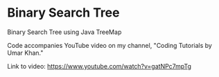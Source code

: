 # Binary Search Tree
Binary Search Tree using Java TreeMap

Code accompanies YouTube video on my channel, "Coding Tutorials by Umar Khan."

Link to video: https://www.youtube.com/watch?v=gatNPc7mpTg
